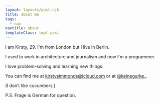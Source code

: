 ```yaml
---
layout: layouts/post.njk
title: about me
tags:
  - nav
navtitle: about
templateClass: tmpl-post
---
```


I am Kirsty, 29. I'm from London but I live in Berlin.

I used to work in architecture and journalism and now I'm a programmer.

I love problem-solving and learning new things.

You can find me at kirstysimmonds@icloud.com or at [@keinegurke_](https://twitter.com/keinegurke_).

(I don’t like cucumbers.)

P.S. Frage is German for question.
